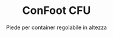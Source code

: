 ---
title: "ConFoot CFU"
subtitle: "Piede per container regolabile in altezza"
mainImage: "/images/products/confoot-leg-cfu-main.jpg"
gallery:
  - "/images/products/confoot-leg-cfu-1.jpg"
  - "/images/products/confoot-leg-cfu-2.jpg"
  - "/images/products/confoot-leg-cfu-3.jpg"
shortDescription: "ConFoot CFU è un piede per container regolabile in altezza che consente di modificare l'altezza del container dal livello del suolo fino a 1,5 metri, senza necessità di attrezzature aggiuntive per la movimentazione."
technicalDescription: "Il ConFoot CFU è realizzato in acciaio di alta qualità e presenta il nostro meccanismo di bloccaggio brevettato per un fissaggio sicuro ai castelli d'angolo del container. Consente un utilizzo flessibile dei container in diversi ambienti e per vari scopi."
videoID: "HDhFIRA-oZU"
specifications:
  - name: "Peso"
    value: "46 kg assemblato (peso dei singoli pezzi inferiore a 25 kg)"
  - name: "Portata"
    value: "20 tonnellate"
  - name: "Corridoio di regolazione"
    value: "0–1.500 mm"
  - name: "Materiale"
    value: "Acciaio di alta qualità"
price: "6.350 EUR"
priceVAT: "7.684 EUR"
pricingNotes: "Sconti per grandi volumi disponibili. Contattaci per preventivi personalizzati."
buyLink: "/contact"
howToUse: |
  1. Posiziona il CFU sotto l'angolo del container
  2. Aziona il meccanismo di bloccaggio
  3. Regola l'altezza secondo necessità (dal livello del suolo a oltre un metro)
  4. Verifica il fissaggio sicuro
  5. Ripeti per tutti gli angoli richiesti
benefits:
  - title: "Nessuna Attrezzatura Aggiuntiva Necessaria"
    description: "Gestione completa del container utilizzando esclusivamente i piedini CFU, eliminando la necessità di macchinari pesanti"
  - title: "Regolazione in Altezza"
    description: "Regola facilmente l'altezza del container dal livello del suolo a oltre un metro (0-1.500 mm)"
  - title: "Peso Gestibile"
    description: "Composto da diversi pezzi con peso individuale inferiore a 25 kg, facilita la movimentazione"
  - title: "Applicazioni Versatili"
    description: "Adatto a vari settori, tra cui compagnie di trasporto, forze armate, impianti di produzione, catene di vendita al dettaglio, porti e operazioni di aiuto umanitario"
  - title: "Utilizzo Flessibile"
    description: "Permette un uso versatile dei container in differenti ambienti e per vari scopi"
  - title: "Flusso di Lavoro Ottimizzato"
    description: "Semplifica i processi di movimentazione del container, migliorando l'efficienza operativa"
articleContent: |
  ## Che cos'è il ConFoot CFU?

  Il ConFoot CFU è una soluzione per piedini di container regolabili in altezza, progettata per offrire la massima versatilità e flessibilità nella movimentazione dei container. Questo sistema innovativo consente di regolare l'altezza del container dal livello del suolo fino a oltre un metro (0-1.500 mm), senza necessità di attrezzature aggiuntive. Il modello CFU si distingue per la sua capacità di lavorare con container standard in vari ambienti e per differenti scopi, rendendolo la scelta ideale per aziende di molteplici settori.

  ## Come Funziona

  Il ConFoot CFU si fissa direttamente ai castelli d'angolo del container, offrendo una base stabile per il carico, scarico e lo stoccaggio temporaneo. Il suo design regolabile garantisce flessibilità nel posizionamento dei container all'altezza ottimale secondo le esigenze specifiche. Il sistema è composto da diversi pezzi con un peso individuale inferiore a 25 kg, il che facilita la movimentazione da parte degli operatori, mentre il peso totale del piedino assemblato è di 46 kg. Il semplice meccanismo di fissaggio consente un dispiegamento e una rimozione rapidi, riducendo significativamente i tempi e le risorse necessarie per le operazioni di movimentazione dei container.

  ## Applicazioni del ConFoot CFU

  ### Compagnie di Trasporto
  Il ConFoot CFU eccelle nelle operazioni di trasporto dove è richiesta la regolazione in altezza e la flessibilità. Le compagnie di trasporto possono utilizzare i piedini CFU per caricare, scaricare e posizionare i container facilmente, senza necessità di macchinari pesanti aggiuntivi, ottimizzando le operazioni e riducendo i costi attrezzature.

  ### Forze Armate
  Per le forze armate, il CFU rappresenta una soluzione portatile e versatile per impiegare rapidamente strutture basate su container in terreni ed ambienti diversificati. La possibilità di regolare l'altezza consente un posizionamento ottimale anche su superfici irregolari.

  ### Impianti di Produzione
  Gli impianti produttivi beneficiano della capacità del CFU di creare layout di produzione flessibili grazie alla regolazione dell'altezza dei container. Posizionando i container esattamente dove necessario e all'altezza giusta, il sistema facilita flussi di lavoro efficienti e una migliore gestione dell'inventario.

  ### Catene di Vendita al Dettaglio
  Le operazioni retail possono utilizzare i piedini CFU come soluzioni di stoccaggio temporaneo o stagionale, con la possibilità di regolare l'altezza dei container per adeguarsi ai moli di carico o ad altre infrastrutture presenti.

  ### Porti
  Negli ambienti portuali, il CFU offre flessibilità per la movimentazione e lo stoccaggio temporaneo dei container, consentendo un utilizzo efficiente dello spazio e delle risorse senza affidarsi esclusivamente a macchinari pesanti.

  ### Aiuti Umanitari
  Per le operazioni di aiuto umanitario, il CFU offre una soluzione pratica per impiegare rapidamente strutture basate su container in ambienti difficili, con la possibilità di regolare l'altezza per adattarsi a diversi terreni ed esigenze operative.

  ## Vantaggi del ConFoot CFU

  ### Nessuna Attrezzatura Aggiuntiva Necessaria
  Il CFU elimina la necessità di gru, carrelli elevatori o altri macchinari pesanti per la movimentazione dei container, riducendo i costi operativi e la dipendenza da attrezzature specializzate.

  ### Regolazione in Altezza
  Con un intervallo di regolazione compreso tra 0 e 1.500 mm, il CFU garantisce una flessibilità senza pari nel posizionare i container all'altezza ottimale per diverse applicazioni ed ambienti.

  ### Peso Gestibile
  Nonostante la sua struttura robusta e una portata di 20 tonnellate, il CFU è progettato pensando alla facilità di movimentazione per l'operatore. I singoli componenti pesano meno di 25 kg, rendendo l'assemblaggio e il posizionamento gestibili.

  ### Applicazioni Versatili
  Il design del CFU lo rende adatto a un'ampia gamma di settori e applicazioni, dalla logistica e produzione alla difesa e agli aiuti umanitari.

  ### Flessibilità Operativa
  Consentendo l'impiego dei container in ambienti diversi e per scopi vari, il CFU ne amplia l'utilità oltre i tradizionali ruoli nel trasporto e nello stoccaggio.

  ## Specifiche Tecniche

  - **Portata**: 20 tonnellate
  - **Peso Totale**: 46 kg assemblato
  - **Peso dei Componenti**: Singoli pezzi inferiori a 25 kg
  - **Intervallo di Regolazione**: 0–1.500 mm
  - **Materiale**: Acciaio di alta qualità con finitura resistente
  - **Compatibilità**: Castelli d'angolo standard per container

  Il ConFoot CFU rappresenta un significativo avanzamento nella tecnologia della movimentazione dei container, offrendo una soluzione che combina regolabilità in altezza, versatilità e semplicità operativa in un unico prodotto.
---